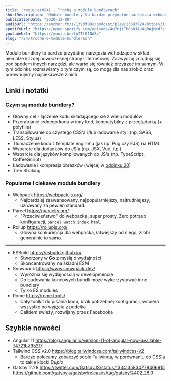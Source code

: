 ```yaml
---
title: "require(#24) - Trochę o module bundlerach"
shortDescription: "Module bundlery to bardzo przydatne narzędzia wchodzące w skład niemalże każdej nowoczesnej strony internetowej. Zazwyczaj znajdują się pod spodem innych narzędzi, ale warto się również przyjrzeć im samym. W tym odcinku rozmawiamy o tym czym są, co mogą dla nas zrobić oraz porównujemy najciekawsze z nich."
publicationDate: "2020-12-08"
audioUrl: "https://anchor.fm/s/139df89c/podcast/play/23693724/https%3A%2F%2Fd3ctxlq1ktw2nl.cloudfront.net%2Fstaging%2F2020-11-8%2F96959065-cc3b-b85b-7cb5-7b48a2076936.mp3"
spotifyUrl: "https://open.spotify.com/episode/4u7ojiTM8pUJAu4gRAjMxd?si=8f9ddncPQdiQ2PyK6l4pGA"
youtubeUrl: "https://youtu.be/tnTTf61NA8c"
slug: "/24/troche-o-module-bundlerach"
---
```


Module bundlery to bardzo przydatne narzędzia wchodzące w skład niemalże każdej nowoczesnej strony internetowej. Zazwyczaj znajdują się pod spodem innych narzędzi, ale warto się również przyjrzeć im samym. W tym odcinku rozmawiamy o tym czym są, co mogą dla nas zrobić oraz porównujemy najciekawsze z nich.

## Linki i notatki

### Czym są module bundlery?

- Główny cel - łączenie kodu składającego się z wielu modułów
- Przerabianie jednego kodu w inny kod, kompatybilny z przeglądarką (+ polyfille)
- Transpilowanie do czystego CSS'a i/lub ładowanie styli (np. SASS, LESS, Stylus)
- Tłumaczenie kodu z template engine'u (jak np. Pug czy EJS) na HTML
- Wsparcie dla dodadków do JS'a (np. JSX, Vue, itp.)
- Wsparcie dla języków kompilowanych do JS'a (np. TypeScript, CoffeeScript)
- Ładowanie i kompresja obrazków (więcej w [odcinku 20](https://require.pl/archive/20/tricki-na-optymalizacje-stron))
- Tree Shaking

### Popularne i ciekawe module bundlery

- Webpack https://webpack.js.org/
  - Najbardziej zaawansowany, najpopularniejszy, najtrudniejszy, uznawany za pewien standard.
- Parcel https://parceljs.org/
  - "Przeciwieństwo" do webpacka, super prosty. Zero potrzeb konfiguracji, `parcel watch index.html`.
- Rollup https://rollupjs.org/
  - Główna konkurencja dla webpacka, łatwiejszy od niego, zrobi generalnie to samo.

---

- ESBuild https://esbuild.github.io/
  - Stworzony w **Go** z myślą o wydajności
  - Skoncentrowany na składni ESM
- Snowpack https://www.snowpack.dev/
  - Wyróżnia się wydajnością w developmencie
  - Do budowania koncowych bundli może wykorzystywać inne bundlery
  - Tylko ES modules
- Rome https://rome.tools/
  - Cały toolkit do pisania kodu, brak potrzebnej konfiguracji, wspiera wszystko po wyjęciu z pudełka
  - Całkiem świeży, rozwijany przez Facebooka

## Szybkie nowości

- Angular 11 https://blog.angular.io/version-11-of-angular-now-available-74721b7952f7
- Tailwind CSS v2.0 https://blog.tailwindcss.com/tailwindcss-v2
  - Bardzo polecamy zobaczyć sobie Tailwinda, w porównaniu do CSS'a to takie klocki _Duplo_
- Gatsby 2.28
  https://twitter.com/GatsbyJS/status/1334135834778406915 https://github.com/gatsbyjs/gatsby/releases/tag/gatsby%402.28.0
